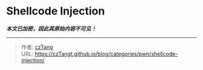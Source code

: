 # Shellcode Injection

_**本文已加密，因此其原始内容不可见！**_

---

> 作者: [czTang](https://github.com/czTangt)  
> URL: https://czTangt.github.io/blog/categories/pwn/shellcode-injection/  


